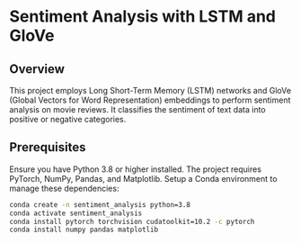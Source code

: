 # Sentiment Analysis with LSTM and GloVe

## Overview

This project employs Long Short-Term Memory (LSTM) networks and GloVe (Global Vectors for Word Representation) embeddings to perform sentiment analysis on movie reviews. It classifies the sentiment of text data into positive or negative categories.

## Prerequisites

Ensure you have Python 3.8 or higher installed. The project requires PyTorch, NumPy, Pandas, and Matplotlib. Setup a Conda environment to manage these dependencies:

```bash
conda create -n sentiment_analysis python=3.8
conda activate sentiment_analysis
conda install pytorch torchvision cudatoolkit=10.2 -c pytorch
conda install numpy pandas matplotlib
```
